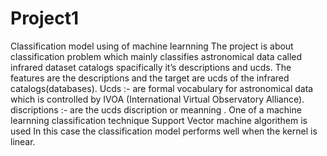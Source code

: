 # Project1
Classification model using of machine learnning 
The project is about classification problem which mainly classifies astronomical data called infrared dataset catalogs spacifically it’s descriptions and ucds. 
The features are the descriptions  and the target are ucds of the infrared catalogs(databases).
Ucds :- are formal vocabulary for astronomical data which is controlled by IVOA (International Virtual Observatory Alliance).
discriptions :- are the ucds discription or meanning .
One of a machine learnning classification technique Support Vector machine algorithem is used
In this case the classification model performs well when the kernel is linear. 
